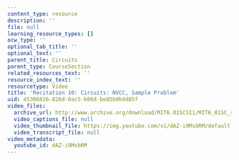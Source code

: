 ```yaml
---
content_type: resource
description: ''
file: null
learning_resource_types: []
ocw_type: ''
optional_tab_title: ''
optional_text: ''
parent_title: Circuits
parent_type: CourseSection
related_resources_text: ''
resource_index_text: ''
resourcetype: Video
title: 'Recitation 10: Circuits: NVCC, Sample Problem'
uid: 45306826-826d-0ac5-b06d-be85b0b4d85f
video_files:
  archive_url: http://www.archive.org/download/MIT6.01SCS11/MIT6_01SC_rec10_300k.mp4
  video_captions_file: null
  video_thumbnail_file: https://img.youtube.com/vi/dAZ-i9MsbRM/default.jpg
  video_transcript_file: null
video_metadata:
  youtube_id: dAZ-i9MsbRM
---
```

